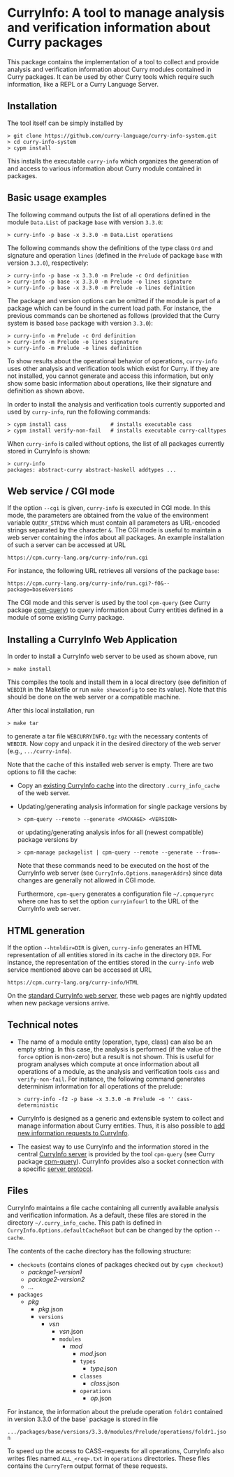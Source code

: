 CurryInfo: A tool to manage analysis and verification information about Curry packages
======================================================================================

This package contains the implementation of a tool to collect and
provide analysis and verification information about Curry modules
contained in Curry packages.
It can be used by other Curry tools which require such information,
like a REPL or a Curry Language Server.

Installation
------------

The tool itself can be simply installed by

    > git clone https://github.com/curry-language/curry-info-system.git
    > cd curry-info-system
    > cypm install

This installs the executable `curry-info` which organizes the generation of
and access to various information about Curry module contained in packages.

Basic usage examples
--------------------

The following command outputs the list of
all operations defined in the module `Data.List` of package `base`
with version `3.3.0`:

    > curry-info -p base -x 3.3.0 -m Data.List operations

The following commands show the definitions of the type class `Ord`
and signature and operation `lines` (defined in the `Prelude` of
package `base` with version `3.3.0`), respectively:

    > curry-info -p base -x 3.3.0 -m Prelude -c Ord definition
    > curry-info -p base -x 3.3.0 -m Prelude -o lines signature
    > curry-info -p base -x 3.3.0 -m Prelude -o lines definition

The package and version options can be omitted if the module is part
of a package which can be found in the current load path.
For instance, the previous commands can be shortened as follows
(provided that the Curry system is based `base` package with version `3.3.0`):

    > curry-info -m Prelude -c Ord definition
    > curry-info -m Prelude -o lines signature
    > curry-info -m Prelude -o lines definition

To show results about the operational behavior of operations,
`curry-info` uses other analysis and verification tools which exist for
Curry. If they are not installed, you cannot generate and access
this information, but only show some basic information about operations,
like their signature and definition as shown above.

In order to install the analysis and verification tools currently
supported and used by `curry-info`, run the following commands:

    > cypm install cass              # installs executable cass
    > cypm install verify-non-fail   # installs executable curry-calltypes

When `curry-info` is called without options, the list of all packages
currently stored in CurryInfo is shown:

    > curry-info
    packages: abstract-curry abstract-haskell addtypes ...


Web service / CGI mode
----------------------

If the option `--cgi` is given, `curry-info` is executed in CGI mode.
In this mode, the parameters are obtained from the value of the
environment variable `QUERY_STRING` which must contain all parameters
as URL-encoded strings separated by the character `&`.
The CGI mode is useful to maintain a web server containing
the infos about all packages. An example installation of such a server
can be accessed at URL

    https://cpm.curry-lang.org/curry-info/run.cgi

For instance, the following URL retrieves all versions of the package `base`:

    https://cpm.curry-lang.org/curry-info/run.cgi?-f0&--package=base&versions

The CGI mode and this server is used by the tool `cpm-query`
(see Curry package [cpm-query](https://cpm.curry-lang.org/pkgs/cpm-query.html))
to query information about Curry entities defined in a module of some
existing Curry package.


Installing a CurryInfo Web Application
--------------------------------------

In order to install a CurryInfo web server to be used as shown above, run

    > make install

This compiles the tools and install them in a local directory (see definition
of `WEBDIR` in the Makefile or run `make showconfig` to see its value).
Note that this should be done on the web server or a compatible machine.

After this local installation, run

    > make tar

to generate a tar file `WEBCURRYINFO.tgz` with the necessary contents of
`WEBDIR`. Now copy and unpack it in the desired directory of the web server
(e.g., `.../curry-info`).

Note that the cache of this installed web server is empty.
There are two options to fill the cache:

* Copy an [existing CurryInfo cache](https://cpm.curry-lang.org/curry-info/HTML/CURRYINFOCACHE.tgz)
  into the directory `.curry_info_cache` of the web server.

* Updating/generating analysis information for single package versions by

      > cpm-query --remote --generate <PACKAGE> <VERSION>

  or updating/generating analysis infos for all (newest compatible) package
  versions by

      > cpm-manage packagelist | cpm-query --remote --generate --from=-

  Note that these commands need to be executed on the host of the
  CurryInfo web server (see `CurryInfo.Options.managerAddrs`)
  since data changes are generally not allowed in CGI mode.

  Furthermore, `cpm-query` generates a configuration file `~/.cpmqueryrc`
  where one has to set the option `curryinfourl` to the URL of the
  CurryInfo web server.


HTML generation
---------------

If the option `--htmldir=DIR` is given, `curry-info` generates an HTML
representation of all entities stored in its cache in the directory `DIR`.
For instance, the representation of the entities stored in the
`curry-info` web service mentioned above can be accessed at URL

    https://cpm.curry-lang.org/curry-info/HTML

On the
[standard CurryInfo web server](https://cpm.curry-lang.org/curry-info/),
these web pages are nightly updated when new package versions arrive.


Technical notes
---------------

- The name of a module entity (operation, type, class) can also be
  an empty string. In this case, the analysis is performed
  (if the value of the `force` option is non-zero)
  but a result is not shown. This is useful for program analyses
  which compute at once information about all operations of a module,
  as the analysis and verification tools `cass` and `verify-non-fail`.
  For instance, the following command generates determinism information
  for all operations of the prelude:

      > curry-info -f2 -p base -x 3.3.0 -m Prelude -o '' cass-deterministic

- CurryInfo is designed as a generic and extensible system to collect and
  manage information about Curry entities. Thus, it is also possible to
  [add new information requests to CurryInfo](specifications/AddingRequests.md).

- The easiest way to use CurryInfo and the information stored in the central
  [CurryInfo server](https://cpm.curry-lang.org/curry-info/)
  is provided by the tool `cpm-query`
  (see Curry package [cpm-query](https://cpm.curry-lang.org/pkgs/cpm-query.html)).
  CurryInfo provides also a socket connection with a specific
  [server protocol](specifications/ServerProtocol.md).

Files
-----

CurryInfo maintains a file cache containing all currently available
analysis and verification information.
As a default, these files are stored in the directory `~/.curry_info_cache`.
This path is defined in `CurryInfo.Options.defaultCacheRoot` but
can be changed by the option `--cache`.

The contents of the cache directory has the following structure:

- `checkouts` (contains clones of packages checked out by `cypm checkout`)
    - *package1*-*version1*
    - *package2*-*version2*
    - ...
- `packages`
    - *pkg*
        - *pkg*.json
        - `versions`
            - *vsn*
                - *vsn*.json
                - `modules`
                    - *mod*
                        - *mod*.json
                        - `types`
                            - *type*.json
                        - `classes`
                            - *class*.json
                        - `operations`
                            - *op*.json

For instance, the information about the prelude operation `foldr1`
contained in version 3.3.0 of the base` package is stored in file

`.../packages/base/versions/3.3.0/modules/Prelude/operations/foldr1.json`

To speed up the access to CASS-requests for all operations,
CurryInfo also writes files named `ALL_<req>.txt` in `operations`
directories. These files contains the `CurryTerm` output format
of these requests.

